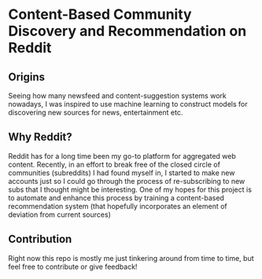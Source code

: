 # Content-Based Community Discovery and Recommendation on Reddit

## Origins
Seeing how many newsfeed and content-suggestion systems work nowadays, I was inspired to use machine learning to construct models for discovering new sources for news, entertainment etc.

## Why Reddit?
Reddit has for a long time been my go-to platform for aggregated web content. Recently, in an effort to break free of the closed circle of communities (subreddits) I had found myself in, I started to make new accounts just so I could go through the process of re-subscribing to new subs that I thought might be interesting. One of my hopes for this project is to automate and enhance this process by training a content-based recommendation system (that hopefully incorporates an element of deviation from current sources)

## Contribution
Right now this repo is mostly me just tinkering around from time to time, but feel free to contribute or give feedback!
